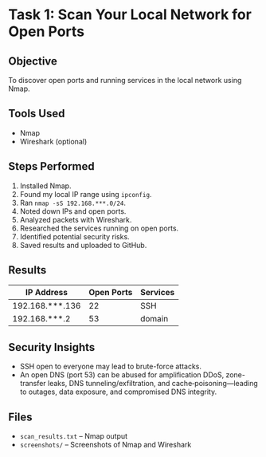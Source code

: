 # Task 1: Scan Your Local Network for Open Ports

## Objective
To discover open ports and running services in the local network using Nmap.

## Tools Used
- Nmap
- Wireshark (optional)

## Steps Performed
1. Installed Nmap.
2. Found my local IP range using `ipconfig`.
3. Ran `nmap -sS 192.168.***.0/24`.
4. Noted down IPs and open ports.
5. Analyzed packets with Wireshark.
6. Researched the services running on open ports.
7. Identified potential security risks.
8. Saved results and uploaded to GitHub.

## Results
| IP Address | Open Ports | Services |
|-------------|-------------|-----------|
| 192.168.***.136 | 22      | SSH |
| 192.168.***.2   | 53      | domain|

## Security Insights
- SSH open to everyone may lead to brute-force attacks.
- An open DNS (port 53) can be abused for amplification DDoS, zone-transfer leaks, DNS tunneling/exfiltration, and cache‑poisoning—leading to outages, data exposure, and compromised DNS integrity.

## Files
- `scan_results.txt` – Nmap output
- `screenshots/` – Screenshots of Nmap and Wireshark
